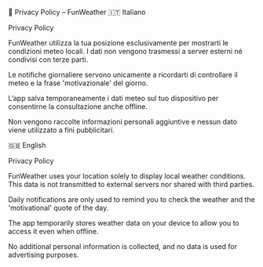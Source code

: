 📄 Privacy Policy – FunWeather
🇮🇹 Italiano

Privacy Policy

FunWeather utilizza la tua posizione esclusivamente per mostrarti le condizioni meteo locali.
I dati non vengono trasmessi a server esterni né condivisi con terze parti.

Le notifiche giornaliere servono unicamente a ricordarti di controllare il meteo e la frase 'motivazionale' del giorno.

L’app salva temporaneamente i dati meteo sul tuo dispositivo per consentirne la consultazione anche offline.

Non vengono raccolte informazioni personali aggiuntive e nessun dato viene utilizzato a fini pubblicitari.

🇬🇧 English

Privacy Policy

FunWeather uses your location solely to display local weather conditions.
This data is not transmitted to external servers nor shared with third parties.

Daily notifications are only used to remind you to check the weather and the 'motivational' quote of the day.

The app temporarily stores weather data on your device to allow you to access it even when offline.

No additional personal information is collected, and no data is used for advertising purposes.